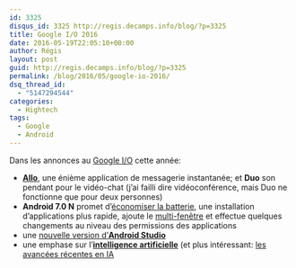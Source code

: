 ```yaml
---
id: 3325
disqus_id: 3325 http://regis.decamps.info/blog/?p=3325
title: Google I/O 2016
date: 2016-05-19T22:05:10+00:00
author: Régis
layout: post
guid: http://regis.decamps.info/blog/?p=3325
permalink: /blog/2016/05/google-io-2016/
dsq_thread_id:
  - "5147294544"
categories:
  - Hightech
tags:
  - Google
  - Android
---
```

Dans les annonces au [Google I/O](https://www.youtube.com/playlist?list=PLOU2XLYxmsILe6_eGvDN3GyiodoV3qNSC) cette année:

  * [**Allo**](https://www.youtube.com/watch?v=862r3XS2YB0&index=1&list=PLOU2XLYxmsILe6_eGvDN3GyiodoV3qNSC#t=31m15), une énième application de messagerie instantanée; et **Duo** son pendant pour le vidéo-chat (j’ai failli dire vidéoconférence, mais Duo ne fonctionne que pour deux personnes)
  * **Android 7.0 N** promet d’[économiser la batterie](https://www.youtube.com/watch?v=VC2Hlb22mZM&index=27&list=PLOU2XLYxmsILe6_eGvDN3GyiodoV3qNSC), une installation d’applications plus rapide, ajoute le [multi-fenêtre](https://www.youtube.com/watch?v=yEEy_48hoXI&index=23&list=PLOU2XLYxmsILe6_eGvDN3GyiodoV3qNSC) et effectue quelques changements au niveau des permissions des applications
  * une [nouvelle version d’**Android Studio**](https://www.youtube.com/watch?v=csaXml4xtN8&list=PLOU2XLYxmsILe6_eGvDN3GyiodoV3qNSC&index=49)
  * une emphase sur l’[**intelligence artificielle**](https://www.youtube.com/watch?v=Rnm83GqgqPE&index=102&list=PLOU2XLYxmsILe6_eGvDN3GyiodoV3qNSC) (et plus intéressant: [les avancées récentes en IA](https://www.youtube.com/watch?v=sphFCJE1HkI&list=PLOU2XLYxmsILe6_eGvDN3GyiodoV3qNSC&index=181)
